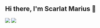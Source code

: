 ## Hi there, I'm Scarlat Marius 👋

[<img src="https://img.shields.io/badge/website-000000?style=for-the-badge&logo=About.me&logoColor=white"/>](https://marius004.github.io/resume/)
[<img src = "https://img.shields.io/badge/LinkedIn-0077B5?style=for-the-badge&logo=linkedin&logoColor=white">](https://www.linkedin.com/in/marius-scarlat2004/)

